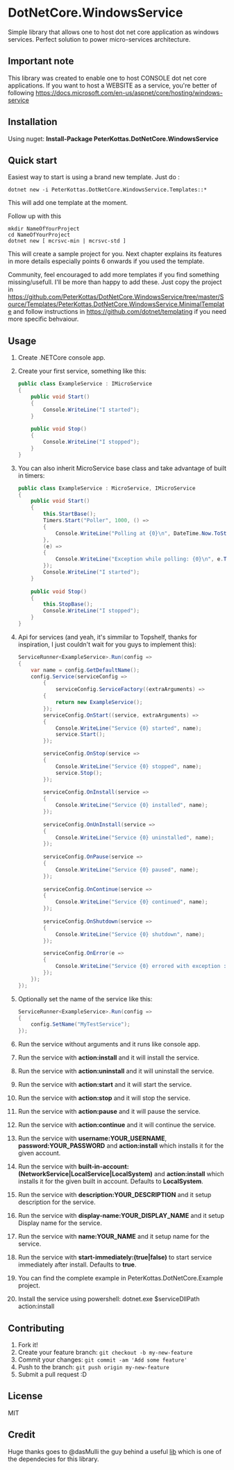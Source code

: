 # DotNetCore.WindowsService

Simple library that allows one to host dot net core application as windows services. Perfect solution to power micro-services architecture.

## Important note 

This library was created to enable one to host CONSOLE dot net core applications. If you want to host a WEBSITE as a service, you're better of following https://docs.microsoft.com/en-us/aspnet/core/hosting/windows-service

## Installation

Using nuget:
**Install-Package PeterKottas.DotNetCore.WindowsService**

## Quick start

Easiest way to start is using a brand new template. Just do :
```
dotnet new -i PeterKottas.DotNetCore.WindowsService.Templates::*
```
This will add one template at the moment.

Follow up with this
```
mkdir NameOfYourProject
cd NameOfYourProject
dotnet new [ mcrsvc-min | mcrsvc-std ]
```
This will create a sample project for you. Next chapter explains its features in more details especially points 6 onwards if you used the template.

Community, feel encouraged to add more templates if you find something missing/usefull. I'll be more than happy to add these. Just copy the project in https://github.com/PeterKottas/DotNetCore.WindowsService/tree/master/Source/Templates/PeterKottas.DotNetCore.WindowsService.MinimalTemplate and follow instructions in https://github.com/dotnet/templating if you need more specific behvaiour.

## Usage

1. Create .NETCore console app.
	
2. Create your first service, something like this:
	```cs
	public class ExampleService : IMicroService
	{
		public void Start()
		{
			Console.WriteLine("I started");
		}
		
		public void Stop()
		{
			Console.WriteLine("I stopped");
		}
	}
	```
2. You can also inherit MicroService base class and take advantage of built in timers:
	```cs
	public class ExampleService : MicroService, IMicroService
	{
		public void Start()
		{
			this.StartBase();
			Timers.Start("Poller", 1000, () =>
			{
				Console.WriteLine("Polling at {0}\n", DateTime.Now.ToString("o"));
			},
			(e) =>
			{
				Console.WriteLine("Exception while polling: {0}\n", e.ToString());
			});
			Console.WriteLine("I started");
		}
		
		public void Stop()
		{
			this.StopBase();
			Console.WriteLine("I stopped");
		}
	}
	```
3. Api for services (and yeah, it's simmilar to Topshelf, thanks for inspiration, I just couldn't wait for you guys to implement this):
	```cs
	ServiceRunner<ExampleService>.Run(config =>
	{
		var name = config.GetDefaultName();
		config.Service(serviceConfig =>
			{
				serviceConfig.ServiceFactory((extraArguments) =>
			{
				return new ExampleService();
			});
			serviceConfig.OnStart((service, extraArguments) =>
			{
				Console.WriteLine("Service {0} started", name);
				service.Start();
			});

			serviceConfig.OnStop(service =>
			{
				Console.WriteLine("Service {0} stopped", name);
				service.Stop();
			});
			
			serviceConfig.OnInstall(service =>
			{
				Console.WriteLine("Service {0} installed", name);
			});
			
			serviceConfig.OnUnInstall(service =>
			{
				Console.WriteLine("Service {0} uninstalled", name);
			});
			
			serviceConfig.OnPause(service =>
			{
				Console.WriteLine("Service {0} paused", name);
			});
			
			serviceConfig.OnContinue(service =>
			{
				Console.WriteLine("Service {0} continued", name);
			});
			
			serviceConfig.OnShutdown(service =>
			{
				Console.WriteLine("Service {0} shutdown", name);
			});

			serviceConfig.OnError(e =>
			{
				Console.WriteLine("Service {0} errored with exception : {1}", name, e.Message);
			});
		});
	});
	```
4. Optionally set the name of the service like this:
	
	```cs
	ServiceRunner<ExampleService>.Run(config =>
	{
		config.SetName("MyTestService");
	});
	```
5. Run the service without arguments and it runs like console app.
6. Run the service with **action:install** and it will install the service.
7. Run the service with **action:uninstall** and it will uninstall the service.
8. Run the service with **action:start** and it will start the service.
9. Run the service with **action:stop** and it will stop the service.
9. Run the service with **action:pause** and it will pause the service.
9. Run the service with **action:continue** and it will continue the service.
10. Run the service with **username:YOUR_USERNAME**, **password:YOUR_PASSWORD** and **action:install** which installs it for the given account.
11. Run the service with **built-in-account:(NetworkService|LocalService|LocalSystem)** and **action:install** which installs it for the given built in account. Defaults to **LocalSystem**.
12. Run the service with **description:YOUR_DESCRIPTION** and it setup description for the service.
13. Run the service with **display-name:YOUR_DISPLAY_NAME** and it setup Display name for the service.
14. Run the service with **name:YOUR_NAME** and it setup name for the service.
15. Run the service with **start-immediately:(true|false)** to start service immediately after install. Defaults to **true**.
16. You can find the complete example in PeterKottas.DotNetCore.Example project.
17. Install the service using powershell: dotnet.exe $serviceDllPath action:install

## Contributing

1. Fork it!
2. Create your feature branch: `git checkout -b my-new-feature`
3. Commit your changes: `git commit -am 'Add some feature'`
4. Push to the branch: `git push origin my-new-feature`
5. Submit a pull request :D

## License

MIT 

## Credit

Huge thanks goes to @dasMulli the guy behind a useful [lib](https://github.com/dasMulli/dotnet-win32-service) which is one of the dependecies for this library.
